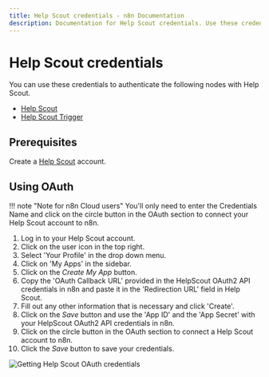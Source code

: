 ```yaml
---
title: Help Scout credentials - n8n Documentation
description: Documentation for Help Scout credentials. Use these credentials to authenticate Help Scout in n8n, a workflow automation platform.
---
```


# Help Scout credentials

You can use these credentials to authenticate the following nodes with Help Scout.

- [Help Scout](/integrations/builtin/app-nodes/n8n-nodes-base.helpscout/)
- [Help Scout Trigger](/integrations/builtin/trigger-nodes/n8n-nodes-base.helpscouttrigger/)

## Prerequisites

Create a [Help Scout](https://www.helpscout.com/) account.

## Using OAuth

!!! note "Note for n8n Cloud users"
    You'll only need to enter the Credentials Name and click on the circle button in the OAuth section to connect your Help Scout account to n8n.


1. Log in to your Help Scout account.
2. Click on the user icon in the top right.
3. Select 'Your Profile' in the drop down menu.
4. Click on 'My Apps' in the sidebar.
5. Click on the *Create My App* button.
6. Copy the 'OAuth Callback URL' provided in the HelpScout OAuth2 API credentials in n8n and paste it in the 'Redirection URL' field in Help Scout.
7. Fill out any other information that is necessary and click 'Create'.
8. Click on the *Save* button and use the 'App ID' and the 'App Secret' with your HelpScout OAuth2 API credentials in n8n.
9. Click on the circle button in the OAuth section to connect a Help Scout account to n8n.
10. Click the *Save* button to save your credentials.

![Getting Help Scout OAuth credentials](/_images/integrations/builtin/credentials/helpscout/using-oauth.gif)

